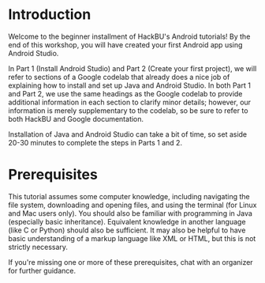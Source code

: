 # Introduction

Welcome to the beginner installment of HackBU's Android tutorials! By the end of this workshop, you will have created your first Android app using Android Studio.

In Part 1 (Install Android Studio) and Part 2 (Create your first project), we will refer to sections of a Google codelab that already does a nice job of explaining how to install and set up Java and Android Studio. In both Part 1 and Part 2, we use the same headings as the Google codelab to provide additional information in each section to clarify minor details; however, our information is merely supplementary to the codelab, so be sure to refer to both HackBU and Google documentation.

Installation of Java and Android Studio can take a bit of time, so set aside 20-30 minutes to complete the steps in Parts 1 and 2.

# Prerequisites

This tutorial assumes some computer knowledge, including navigating the file system, downloading and opening files, and using the terminal (for Linux and Mac users only). You should also be familiar with programming in Java (especially basic inheritance). Equivalent knowledge in another language (like C or Python) should also be sufficient. It may also be helpful to have basic understanding of a markup language like XML or HTML, but this is not strictly necessary.

If you're missing one or more of these prerequisites, chat with an organizer for further guidance.

